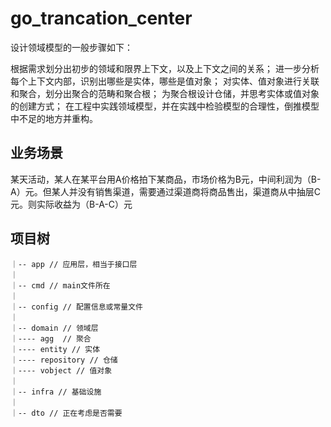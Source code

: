 # go_trancation_center

设计领域模型的一般步骤如下：

根据需求划分出初步的领域和限界上下文，以及上下文之间的关系；
进一步分析每个上下文内部，识别出哪些是实体，哪些是值对象；
对实体、值对象进行关联和聚合，划分出聚合的范畴和聚合根；
为聚合根设计仓储，并思考实体或值对象的创建方式；
在工程中实践领域模型，并在实践中检验模型的合理性，倒推模型中不足的地方并重构。

## 业务场景
某天活动，某人在某平台用A价格拍下某商品，市场价格为B元，中间利润为（B-A）元。但某人并没有销售渠道，需要通过渠道商将商品售出，渠道商从中抽层C元。则实际收益为（B-A-C）元

## 

## 项目树
```
｜-- app // 应用层，相当于接口层
｜
｜-- cmd // main文件所在
｜
｜-- config // 配置信息或常量文件
｜
｜-- domain // 领域层
｜---- agg  // 聚合
｜---- entity // 实体
｜---- repository // 仓储
｜---- vobject // 值对象
｜
｜-- infra // 基础设施
｜
｜-- dto // 正在考虑是否需要
```